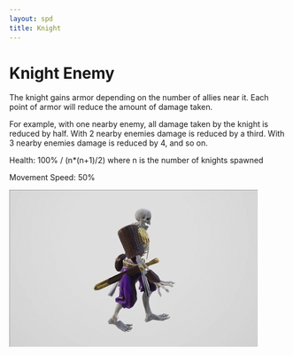 ```yaml
---
layout: spd
title: Knight
---
```


# Knight Enemy

The knight gains armor depending on the number of allies near it. Each point of armor will reduce the amount of damage taken.

For example, with one nearby enemy, all damage taken by the knight is reduced by half. With 2 nearby enemies damage is reduced by a third. With 3 nearby enemies damage is reduced by 4, and so on.

Health: 100% / (n*(n+1)/2) where n is the number of knights spawned

Movement Speed: 50%

<img src="/assets/images/spd/enemy-knight.gif" width="449" height="283">
